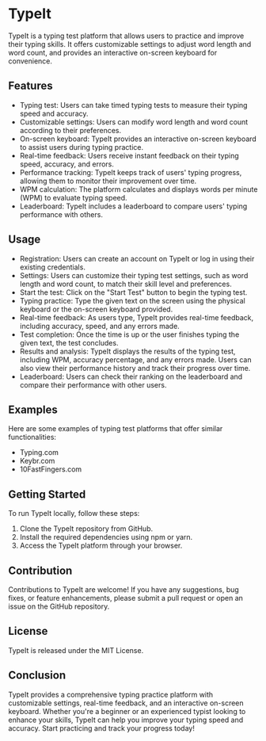 # TypeIt

TypeIt is a typing test platform that allows users to practice and improve their typing skills. It offers customizable settings to adjust word length and word count, and provides an interactive on-screen keyboard for convenience.

## Features

- Typing test: Users can take timed typing tests to measure their typing speed and accuracy.
- Customizable settings: Users can modify word length and word count according to their preferences.
- On-screen keyboard: TypeIt provides an interactive on-screen keyboard to assist users during typing practice.
- Real-time feedback: Users receive instant feedback on their typing speed, accuracy, and errors.
- Performance tracking: TypeIt keeps track of users' typing progress, allowing them to monitor their improvement over time.
- WPM calculation: The platform calculates and displays words per minute (WPM) to evaluate typing speed.
- Leaderboard: TypeIt includes a leaderboard to compare users' typing performance with others.

## Usage

- Registration: Users can create an account on TypeIt or log in using their existing credentials.
- Settings: Users can customize their typing test settings, such as word length and word count, to match their skill level and preferences.
- Start the test: Click on the "Start Test" button to begin the typing test.
- Typing practice: Type the given text on the screen using the physical keyboard or the on-screen keyboard provided.
- Real-time feedback: As users type, TypeIt provides real-time feedback, including accuracy, speed, and any errors made.
- Test completion: Once the time is up or the user finishes typing the given text, the test concludes.
- Results and analysis: TypeIt displays the results of the typing test, including WPM, accuracy percentage, and any errors made. Users can also view their performance history and track their progress over time.
- Leaderboard: Users can check their ranking on the leaderboard and compare their performance with other users.

## Examples

Here are some examples of typing test platforms that offer similar functionalities:

- Typing.com
- Keybr.com
- 10FastFingers.com


## Getting Started

To run TypeIt locally, follow these steps:

1. Clone the TypeIt repository from GitHub.
2. Install the required dependencies using npm or yarn.
3. Access the TypeIt platform through your browser.

## Contribution

Contributions to TypeIt are welcome! If you have any suggestions, bug fixes, or feature enhancements, please submit a pull request or open an issue on the GitHub repository.

## License

TypeIt is released under the MIT License.

## Conclusion

TypeIt provides a comprehensive typing practice platform with customizable settings, real-time feedback, and an interactive on-screen keyboard. Whether you're a beginner or an experienced typist looking to enhance your skills, TypeIt can help you improve your typing speed and accuracy. Start practicing and track your progress today!
